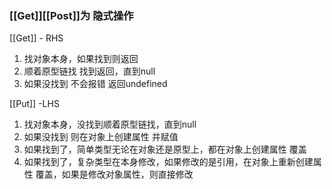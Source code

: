 ### [[Get]][[Post]]为 隐式操作

[[Get]] - RHS
1. 找对象本身，如果找到则返回
2. 顺着原型链找 找到返回，直到null
3. 如果没找到 不会报错 返回undefined

[[Put]] -LHS
1. 找对象本身，没找到顺着原型链找，直到null
2. 如果没找到 则在对象上创建属性 并赋值
3. 如果找到了，简单类型无论在对象还是原型上，都在对象上创建属性 覆盖
4. 如果找到了，复杂类型在本身修改，如果修改的是引用，在对象上重新创建属性 覆盖，如果是修改对象属性，则直接修改